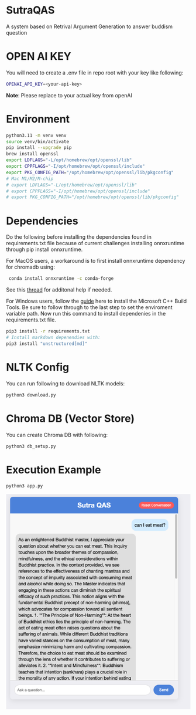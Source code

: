 # SutraQAS
A system based on Retrival Argument Generation to answer buddism question

# OPEN AI KEY
You will need to create a .env file in repo root with your key like following:

```bash
OPENAI_API_KEY=<your-api-key>
```
<b>Note</b>: Please replace <your-api-key> to your actual key from openAI

# Environment
```bash
python3.11 -m venv venv
source venv/bin/activate
pip install --upgrade pip
brew install openssl
export LDFLAGS="-L/opt/homebrew/opt/openssl/lib"
export CPPFLAGS="-I/opt/homebrew/opt/openssl/include"
export PKG_CONFIG_PATH="/opt/homebrew/opt/openssl/lib/pkgconfig"
# Mac M1/M2/M-chip
# export LDFLAGS="-L/opt/homebrew/opt/openssl/lib"
# export CPPFLAGS="-I/opt/homebrew/opt/openssl/include"
# export PKG_CONFIG_PATH="/opt/homebrew/opt/openssl/lib/pkgconfig"
```

# Dependencies
Do the following before installing the dependencies found in requirements.txt file because of current challenges installing onnxruntime through pip install onnxruntime.

For MacOS users, a workaround is to first install onnxruntime dependency for chromadb using:
```bash 
 conda install onnxruntime -c conda-forge
```
See this [thread](https://github.com/microsoft/onnxruntime/issues/11037) for additonal help if needed.

For Windows users, follow the [guide](https://github.com/bycloudai/InstallVSBuildToolsWindows?tab=readme-ov-file) here to install the Microsoft C++ Build Tools. Be sure to follow through to the last step to set the enviroment variable path.
Now run this command to install dependenies in the requirements.txt file.
```bash
pip3 install -r requirements.txt
# Install markdown depenendies with:
pip3 install "unstructured[md]"
```
# NLTK Config
You can run following to download NLTK models:
```bash
python3 download.py
```

# Chroma DB (Vector Store)
You can create Chroma DB with following:
```bash
python3 db_setup.py
```

# Execution Example 
```bash
python3 app.py
```
![demo](image.png)